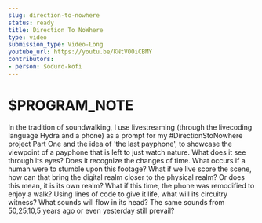 ```yaml
---
slug: direction-to-nowhere
status: ready
title: Direction To NoWhere
type: video
submission_type: Video-Long
youtube_url: https://youtu.be/KNtVOOiCBMY
contributors:
- person: $oduro-kofi
---
```


# $PROGRAM_NOTE

In the tradition of soundwalking, I use livestreaming (through the livecoding language Hydra and a phone) as a prompt for my #DirectionStoNowhere project Part One and the idea of 'the last payphone', to showcase the viewpoint of a payphone that is left to just watch nature. What does it see through its eyes? Does it recognize the changes of time. What occurs if a human were to stumble upon this footage? What if we live score the scene, how can that bring the digital realm closer to the physical realm? Or does this mean, it is its own realm? What if this time, the phone was remodified to enjoy a walk? Using lines of code to give it life, what will its circuitry witness? What sounds will flow in its head? The same sounds from 50,25,10,5 years ago or even yesterday still prevail?
